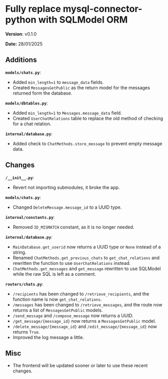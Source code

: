 # Fully replace mysql-connector-python with SQLModel ORM

**Version**: v0.1.0

**Date:** 28/01/2025

## Additions

**`models/chats.py`**:

* Added `min_length=1` to `message_data` fields.
* Created `MessagesGetPublic` as the return model for the messages returned form the database.

**`models/dbtables.py`**:

* Added `min_length=1` to `Messages.message_data` field.
* Created `UserChatRelations` table to replace the old method of checking for a chat relation.

**`internal/database.py`**:

* Added check to `ChatMethods.store_message` to prevent empty message data.

## Changes

**`/__init__.py`**:

* Revert not importing submodules, it broke the app.

**`models/chats.py`**:

* Changed `DeleteMessage.message_id` to a UUID type.

**`internal/constants.py`**:

* Removed `ID_MISMATCH` constant, as it is no longer needed.

**`internal/database.py`**:

* `MainDatabase.get_userid` now returns a UUID type or `None` instead of a string.
* Renamed `ChatMethods.get_previous_chats` to `get_chat_relations` and rewritten the function to use `UserChatRelations` instead.
* `ChatMethods.get_messages` and `get_message` rewritten to use SQLModel while the raw SQL is left as a comment.

**`routers/chats.py`**:

* `/recipients` has been changed to `/retrieve_recipients`, and the function name is now `get_chat_relations`.
* `/messages` has been changed to `/retrieve_messages`, and the route now returns a list of `MessagesGetPublic` models.
* `/send_message` and `/compose_message` now returns a UUID.
* `/get_message/{message_id}` now returns a `MessagesGetPublic` model.
* `/delete_message/{message_id}` and `/edit_message/{message_id}` now returns `True`.
* Improved the log message a little.

## Misc

* The frontend will be updated sooner or later to use these recent changes.
